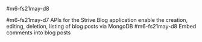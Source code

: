 #m6-fs21may-d8

#m6-fs21may-d7 APIs for the Strive Blog application
enable the creation, editing, deletion, listing of blog posts via MongoDB
#m6-fs21may-d8 Embed comments into blog posts